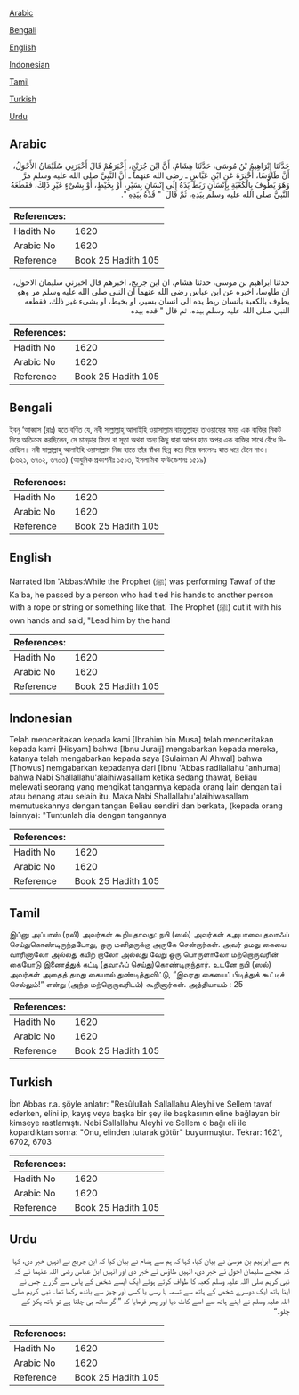 [Arabic](#arabic)

[Bengali](#bengali)

[English](#english)

[Indonesian](#indonesian)

[Tamil](#tamil)

[Turkish](#turkish)

[Urdu](#urdu)

## Arabic


<div dir="rtl" lang="ar" style={{fontSize:'larger',backgroundColor:'#f8f9fa',padding:20}}>
حَدَّثَنَا إِبْرَاهِيمُ بْنُ مُوسَى، حَدَّثَنَا هِشَامٌ، أَنَّ ابْنَ جُرَيْجٍ، أَخْبَرَهُمْ قَالَ أَخْبَرَنِي سُلَيْمَانُ الأَحْوَلُ، أَنَّ طَاوُسًا، أَخْبَرَهُ عَنِ ابْنِ عَبَّاسٍ ـ رضى الله عنهما ـ أَنَّ النَّبِيَّ صلى الله عليه وسلم مَرَّ وَهُوَ يَطُوفُ بِالْكَعْبَةِ بِإِنْسَانٍ رَبَطَ يَدَهُ إِلَى إِنْسَانٍ بِسَيْرٍ، أَوْ بِخَيْطٍ، أَوْ بِشَىْءٍ غَيْرِ ذَلِكَ، فَقَطَعَهُ النَّبِيُّ صلى الله عليه وسلم بِيَدِهِ، ثُمَّ قَالَ ‏ "‏ قُدْهُ بِيَدِهِ ‏"‏‏.‏
</div>
<div style={{backgroundColor:'#f8f9fa',padding:20, marginBottom: 10}}><table> <thead> <tr> <th>References:</th> <th></th> </tr> </thead> <tbody><tr><td>Hadith No</td><td>1620</td></tr><tr><td>Arabic No</td><td>1620</td></tr><tr><td>Reference</td><td>Book 25 Hadith 105</td></tr></tbody></table></div>


<div dir="rtl" lang="ar" style={{fontSize:'larger',backgroundColor:'#f8f9fa',padding:20}}>
حدثنا ابراهيم بن موسى، حدثنا هشام، ان ابن جريج، اخبرهم قال اخبرني سليمان الاحول، ان طاوسا، اخبره عن ابن عباس رضى الله عنهما ان النبي صلى الله عليه وسلم مر وهو يطوف بالكعبة بانسان ربط يده الى انسان بسير، او بخيط، او بشىء غير ذلك، فقطعه النبي صلى الله عليه وسلم بيده، ثم قال " قده بيده
</div>
<div style={{backgroundColor:'#f8f9fa',padding:20, marginBottom: 10}}><table> <thead> <tr> <th>References:</th> <th></th> </tr> </thead> <tbody><tr><td>Hadith No</td><td>1620</td></tr><tr><td>Arabic No</td><td>1620</td></tr><tr><td>Reference</td><td>Book 25 Hadith 105</td></tr></tbody></table></div>

## Bengali


<div dir="ltr" lang="bn" style={{fontSize:'larger',backgroundColor:'#f8f9fa',padding:20}}>
ইবনু ‘আব্বাস (রাঃ) হতে বর্ণিত যে, নবী সাল্লাল্লাহু আলাইহি ওয়াসাল্লাম বায়তুল্লাহর তাওয়াফের সময় এক ব্যক্তির নিকট দিয়ে অতিক্রম করছিলেন, সে চামড়ার ফিতা বা সূতা অথবা অন্য কিছু দ্বারা আপন হাত অপর এক ব্যক্তির সাথে বেঁধে দিয়েছিল। নবী সাল্লাল্লাহু আলাইহি ওয়াসাল্লাম নিজ হাতে তাঁর বাঁধন ছিন্ন করে দিয়ে বললেনঃ হাত ধরে টেনে নাও। (১৬২১, ৬৭০২, ৬৭০৩) (আধুনিক প্রকাশনীঃ ১৫১৩, ইসলামিক ফাউন্ডেশনঃ ১৫১৯)
</div>
<div style={{backgroundColor:'#f8f9fa',padding:20, marginBottom: 10}}><table> <thead> <tr> <th>References:</th> <th></th> </tr> </thead> <tbody><tr><td>Hadith No</td><td>1620</td></tr><tr><td>Arabic No</td><td>1620</td></tr><tr><td>Reference</td><td>Book 25 Hadith 105</td></tr></tbody></table></div>

## English


<div dir="ltr" lang="en" style={{fontSize:'larger',backgroundColor:'#f8f9fa',padding:20}}>
Narrated Ibn 'Abbas:While the Prophet (ﷺ) was performing Tawaf of the Ka'ba, he passed by a person who had tied his hands to another person with a rope or string or something like that. The Prophet (ﷺ) cut it with his own hands and said, "Lead him by the hand
</div>
<div style={{backgroundColor:'#f8f9fa',padding:20, marginBottom: 10}}><table> <thead> <tr> <th>References:</th> <th></th> </tr> </thead> <tbody><tr><td>Hadith No</td><td>1620</td></tr><tr><td>Arabic No</td><td>1620</td></tr><tr><td>Reference</td><td>Book 25 Hadith 105</td></tr></tbody></table></div>

## Indonesian


<div dir="ltr" lang="id" style={{fontSize:'larger',backgroundColor:'#f8f9fa',padding:20}}>
Telah menceritakan kepada kami [Ibrahim bin Musa] telah menceritakan kepada kami [Hisyam] bahwa [Ibnu Juraij] mengabarkan kepada mereka, katanya telah mengabarkan kepada saya [Sulaiman Al Ahwal] bahwa [Thowus] nemgabarkan kepadanya dari [Ibnu 'Abbas radliallahu 'anhuma] bahwa Nabi Shallallahu'alaihiwasallam ketika sedang thawaf, Beliau melewati seorang yang mengikat tangannya kepada orang lain dengan tali atau benang atau selain itu. Maka Nabi Shallallahu'alaihiwasallam memutuskannya dengan tangan Beliau sendiri dan berkata, (kepada orang lainnya): "Tuntunlah dia dengan tangannya
</div>
<div style={{backgroundColor:'#f8f9fa',padding:20, marginBottom: 10}}><table> <thead> <tr> <th>References:</th> <th></th> </tr> </thead> <tbody><tr><td>Hadith No</td><td>1620</td></tr><tr><td>Arabic No</td><td>1620</td></tr><tr><td>Reference</td><td>Book 25 Hadith 105</td></tr></tbody></table></div>

## Tamil


<div dir="ltr" lang="ta" style={{fontSize:'larger',backgroundColor:'#f8f9fa',padding:20}}>
இப்னு அப்பாஸ் (ரலி) அவர்கள் கூறியதாவது: நபி (ஸல்) அவர்கள் கஅபாவை தவாஃப் செய்துகொண்டிருந்தபோது, ஒரு மனிதருக்கு அருகே சென்றார்கள். அவர் தமது கையை வாரினாலோ அல்லது கயிற் றாலோ அல்லது வேறு ஒரு பொருளாலோ மற்றொருவரின் கையோடு இணைத்துக் கட்டி (தவாஃப் செய்து)கொண்டிருந்தார். உடனே நபி (ஸல்) அவர்கள் அதைத் தமது கையால் துண்டித்துவிட்டு, “இவரது கையைப் பிடித்துக் கூட்டிச் செல்லும்!” என்று (அந்த மற்றொருவரிடம்) கூறினார்கள். அத்தியாயம் : 25
</div>
<div style={{backgroundColor:'#f8f9fa',padding:20, marginBottom: 10}}><table> <thead> <tr> <th>References:</th> <th></th> </tr> </thead> <tbody><tr><td>Hadith No</td><td>1620</td></tr><tr><td>Arabic No</td><td>1620</td></tr><tr><td>Reference</td><td>Book 25 Hadith 105</td></tr></tbody></table></div>

## Turkish


<div dir="ltr" lang="tr" style={{fontSize:'larger',backgroundColor:'#f8f9fa',padding:20}}>
İbn Abbas r.a. şöyle anlatır: "Resûlullah Sallallahu Aleyhi ve Sellem tavaf ederken, elini ip, kayış veya başka bir şey ile başkasının eline bağlayan bir kimseye rastlamıştı. Nebi Sallallahu Aleyhi ve Sellem o bağı eli ile kopardıktan sonra: "Onu, elinden tutarak götür" buyurmuştur. Tekrar: 1621, 6702, 6703
</div>
<div style={{backgroundColor:'#f8f9fa',padding:20, marginBottom: 10}}><table> <thead> <tr> <th>References:</th> <th></th> </tr> </thead> <tbody><tr><td>Hadith No</td><td>1620</td></tr><tr><td>Arabic No</td><td>1620</td></tr><tr><td>Reference</td><td>Book 25 Hadith 105</td></tr></tbody></table></div>

## Urdu


<div dir="rtl" lang="ur" style={{fontSize:'larger',backgroundColor:'#f8f9fa',padding:20}}>
ہم سے ابراہیم بن موسیٰ نے بیان کیا، کہا کہ ہم سے ہشام نے بیان کیا کہ ابن جریج نے انہیں خبر دی، کہا کہ مجھے سلیمان احول نے خبر دی، انہیں طاؤس نے خبر دی اور انہیں ابن عباس رضی اللہ عنہما نے کہ نبی کریم صلی اللہ علیہ وسلم کعبہ کا طواف کرتے ہوئے ایک ایسے شخص کے پاس سے گزرے جس نے اپنا ہاتھ ایک دوسرے شخص کے ہاتھ سے تسمہ یا رسی یا کسی اور چیز سے باندھ رکھا تھا۔ نبی کریم صلی اللہ علیہ وسلم نے اپنے ہاتھ سے اسے کاٹ دیا اور پھر فرمایا کہ ”اگر ساتھ ہی چلنا ہے تو ہاتھ پکڑ کے چلو۔“
</div>
<div style={{backgroundColor:'#f8f9fa',padding:20, marginBottom: 10}}><table> <thead> <tr> <th>References:</th> <th></th> </tr> </thead> <tbody><tr><td>Hadith No</td><td>1620</td></tr><tr><td>Arabic No</td><td>1620</td></tr><tr><td>Reference</td><td>Book 25 Hadith 105</td></tr></tbody></table></div>